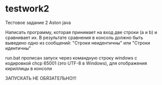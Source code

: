 # testwork2
Тестовое задание 2 Aston java

Написать программу, которая принимает на вход две строки (a и b) и сравнивает их. В результате сравнения в консоль должно быть выведено одно из сообщений: "Строки неидентичны" или "Строки идентичны"

run.bat прописан запуск через командную строку windows с кодировкой chcp 65001 (это UTF-8 в Windows), для отображения кириллицы в консоли

ЗАПУСКАТЬ НЕ ОБЯЗАТЕЛЬНО!!!

